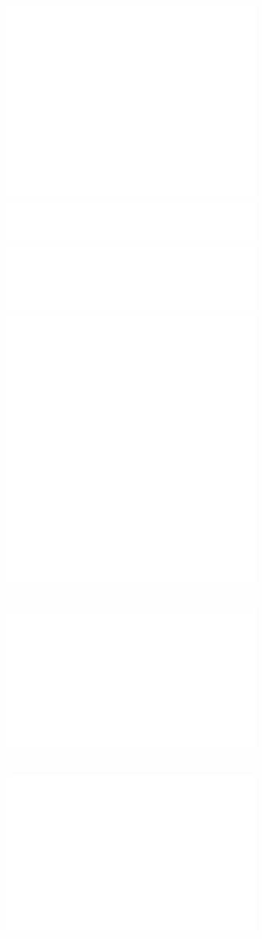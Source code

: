 ![Metrics](/metrics.plugin.base.svg)
![Metrics](/metrics.plugin.languages.svg)
![Metrics](/metrics.plugin.calendar.current.svg)
![Metrics](/metrics.plugin.habits.svg)

<br>

![Metrics](/metrics.plugin.pagespeed.svg)

<br>

![Metrics](/metrics.plugin.achievements.compact.svg)

<!-- ![Metrics](/metrics.plugin.achievements.full.svg) -->

